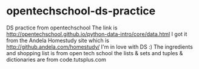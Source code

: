 # opentechschool-ds-practice
DS practice from opentechschool 
The link is http://opentechschool.github.io/python-data-intro/core/data.html
I got it from the Andela Homestudy site which is http://github.andela.com/homestudy/
I'm in love with DS :)
The ingredients and shopping list is from open tech school
the lists & sets and tuples & dictionaries are from code.tutsplus.com
